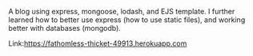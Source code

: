 A blog using express, mongoose, lodash, and EJS template. I further learned how to better use express (how to use static files), and working better with databases (mongodb).

Link:https://fathomless-thicket-49913.herokuapp.com
